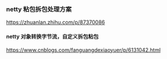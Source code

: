 ### netty 粘包拆包处理方案

https://zhuanlan.zhihu.com/p/87370086


#### netty 对象转换字节流，自定义拆包粘包

https://www.cnblogs.com/fanguangdexiaoyuer/p/6131042.html